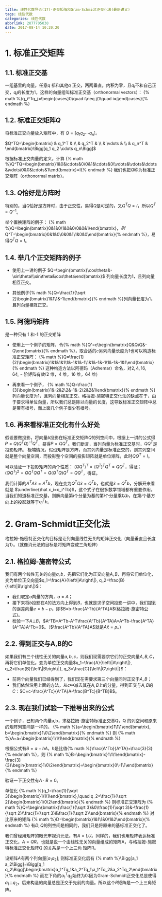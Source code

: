 ```yaml
---
title: 线性代数导论(17)-正交矩阵和Gram-Schmidt正交化法(最新讲义)
tags: 线性代数
categories: 线性代数
abbrlink: 2077705030
date: 2017-08-14 10:20:20
---
```


<!-- toc -->
<!-- more -->

# 1. 标准正交矩阵

## 1.1. 标准正交基

一组基里的向量，任意$q$ 都和其他$q$ 正交，两两垂直，内积为零，且$q_i$不和自己正交，$q_i$的长度为1，这样的向量组叫标准正交基（orthonormal vectors）：
 {% math %}q_i^Tq_j=\begin{cases}0\quad i\neq j\\1\quad i=j\end{cases}{% endmath %}

## 1.2. 标准正交矩阵$Q$

将标准正交向量放入矩阵中，有
$Q=\Bigg[q_1 q_2 \cdots q_n\Bigg]$。

$Q^TQ=\begin{bmatrix} & q_1^T & \\ & q_2^T & \\ & \vdots & \\ & q_n^T & \end{bmatrix}\Bigg[q_1 q_2 \cdots q_n\Bigg]$

根据标准正交向量的定义，计算
{% math %}Q^TQ=\begin{bmatrix}1&0&\cdots&0\\0&1&\cdots&0\\\vdots&\vdots&\ddots&\vdots\\0&0&\cdots&1\end{bmatrix}=I{% endmath %}
我们也把$Q$称为标准正交矩阵（orthonormal matrix）。

## 1.3. $Q$恰好是方阵时

特别的，当$Q$恰好是方阵时，由于正交性，易得$Q$是可逆的，又$Q^TQ=I$，所以$Q^T=Q^{-1}$。

举个置换矩阵的例子：
{% math %}Q=\begin{bmatrix}0&1&0\\1&0&0\\0&0&1\end{bmatrix}$，则$Q^T=\begin{bmatrix}0&1&0\\0&0&1\\1&0&0\end{bmatrix}{% endmath %}，易得$Q^TQ=I$。

## 1.4. 举几个正交矩阵的例子

 * 使用上一讲的例子
 $Q=\begin{bmatrix}\cos\theta&-\sin\theta\\\sin\theta&\cos\theta\end{bmatrix}$
 列向量长度为$1$，且列向量相互正交。

* 其他例子{% math %}Q=\frac{1}{\sqrt 2}\begin{bmatrix}1&1\\1&-1\end{bmatrix}{% endmath %}列向量长度为$1$，且列向量相互正交。

## 1.5. 阿德玛矩阵
是一种只有 1 和-1 的正交矩阵
* 使用上一个例子的矩阵，令{% math %}Q'=c\begin{bmatrix}Q&Q\\Q&-Q\end{bmatrix}{% endmath %}，取合适的$c$另列向量长度为$1$也可以构造标准正交矩阵：
{% math %}Q=\frac{1}{2}\begin{bmatrix}1&1&1&1\\1&-1&1&-1\\1&1&-1&-1\\1&-1&-1&1\end{bmatrix}{% endmath %}
这种构造方法以阿德玛（Adhemar）命名，对$2, 4, 16, 64, \cdots$阶矩阵有效(2 维，4 维，16 维，64 维)

* 再来看一个例子，
{% math %}Q=\frac{1}{3}\begin{bmatrix}1&-2&2\\2&-1&-2\\2&2&1\end{bmatrix}{% endmath %}
列向量长度为$1$，且列向量相互正交。格拉姆-施密特正交化法的缺点在于，由于要求得单位向量，所以我们总是除以向量的长度，这导致标准正交矩阵中总是带有根号，而上面几个例子很少有根号。

## 1.6. 再来看标准正交化有什么好处

假设要做投影，将向量$b$投影在标准正交矩阵$Q$的列空间中，根据上一讲的公式得$P=Q(Q^TQ)^{-1}Q^T$，易得$P=QQ^T$。我们断言，当列向量为标准正交基时，$QQ^T$是投影矩阵。
极端情况，假设矩阵是方阵，而其列向量是标准正交的，则其列空间就是整个向量空间，而投影整个空间的投影矩阵就是单位矩阵，此时$QQ^T=I$。

可以验证一下投影矩阵的两个性质：
$(QQ^T)^T=(Q^T)^TQ^T=QQ^T$，得证；
$(QQ^T)^2=QQ^TQQ^T=Q(Q^TQ)Q^T=QQ^T$，得证。

我们计算的$A^TA\hat x=A^Tb$，现在变为$Q^TQ\hat x=Q^Tb$，也就是$\hat x=Q^Tb$，分解开来看就是 $\underline{\hat x_i=q_i^Tb}$，这个式子在很多数学领域都有重要作用。当我们知道标准正交基，则解向量第$i$个分量为基的第$i$个分量乘以$b$，在第$i$个基方向上的投影就等于$q_i^Tb$。

# 2. Gram-Schmidt正交化法

格拉姆-施密特正交化的目标是让列向量线性无关的矩阵正交化（向量垂直且长度为1）。（就像消元法的目标是将矩阵变成三角矩阵）

## 2.1. 格拉姆-施密特公式
我们有两个线性无关的向量$a, b$，先把它们化为正交向量$A, B$，再将它们单位化，变为单位正交向量$q_1=\frac{A}{\left\|A\right\|}, q_2=\frac{B}{\left\|B\right\|}$：

* 我们取定$a$向量的方向，$a=A$；
* 接下来将$b$投影在$A$的法方向上得到$B$，也就是求子空间投影一讲中，我们提到的误差向量$e=b-p$，即$B=b-\frac{A^Tb}{A^TA}A$(格拉姆-施密特公式)。
* 检验一下$A\bot B$，$A^TB=A^Tb-A^T\frac{A^Tb}{A^TA}A=A^Tb-\frac{A^TA}{A^TA}A^Tb=0$。（$\frac{A^Tb}{A^TA}A$就是$A\hat x=p$。）

## 2.2. 得到正交与A,B的C

如果我们有三个线性无关的向量$a, b, c$，则我们现需要求它们的正交向量$A, B, C$，再将它们单位化，变为单位正交向量$q_1=\frac{A}{\left\|A\right\|}, q_2=\frac{B}{\left\|B\right\|}, q_3=\frac{C}{\left\|C\right\|}$：

* 前两个向量我们已经得到了，我们现在需要求第三个向量同时正交于$A, B$；
* 我们依然沿用上面的方法，从$c$中减去其在$A, B$上的分量，得到正交与$A, B$的$C$：$C=c-\frac{A^Tc}{A^TA}A-\frac{B^Tc}{B^TB}B$。

## 2.3. 现在我们试验一下推导出来的公式

一个例子，已知两个向量a,b，求格拉姆-施密特标准正交基Q，Q 的列空间和原来的矩阵列空间是一样的。
{% math %}a=\begin{bmatrix}1\\1\\1\end{bmatrix}, b=\begin{bmatrix}1\\0\\2\end{bmatrix}{% endmath %}
 则
 {% math %}A=a=\begin{bmatrix}1\\1\\1\end{bmatrix}{% endmath %}
 
根据公式有$B=a-hA$，$h$是比值{% math %}\frac{A^Tb}{A^TA}=\frac{3}{3}{% endmath %}，则
{% math %}B=\begin{bmatrix}1\\1\\1\end{bmatrix}-\frac{3}{3}\begin{bmatrix}1\\0\\2\end{bmatrix}=\begin{bmatrix}0\\-1\\1\end{bmatrix}{% endmath %}

验证一下正交性有$A\cdot B=0$。

单位化
{% math %}q_1=\frac{1}{\sqrt 3}\begin{bmatrix}1\\1\\1\end{bmatrix},\quad q_2=\frac{1}{\sqrt 2}\begin{bmatrix}1\\0\\2\end{bmatrix}{% endmath %}
则标准正交矩阵为
{% math %}Q=\begin{bmatrix}\frac{1}{\sqrt 3}&0\\\frac{1}{\sqrt 3}&-\frac{1}{\sqrt 2}\\\frac{1}{\sqrt 3}&\frac{1}{\sqrt 2}\end{bmatrix}{% endmath %}
对比原来的矩阵
{% math %}D=\begin{bmatrix}1&1\\1&0\\1&2\end{bmatrix}{% endmath %}
有$D, Q$的列空间是相同的，我们只是将原来的基标准正交化了。

我们曾经用矩阵的眼光审视消元法，有$A=LU$。同样的，我们也用矩阵表达标准正交化，$A=QR$。也就是说一个由线性无关的向量组成的矩阵A，与格拉姆-施密特标准正交化矩阵Q 的关系是一个上三角
矩阵R。

设矩阵$A$有两个列向量$\Bigg[a_1 a_2\Bigg]$;
则标准正交化后有
{% math %}\Bigg[a_1 a_2\Bigg]=\Bigg[q_1 q_2\Bigg]\begin{bmatrix}a_1^Tq_1&a_2^Tq_1\\a_1^Tq_2&a_2^Tq_2\end{bmatrix}{% endmath %}
而左下角的$a_1^Tq_2$始终为$0$:因为Gram-Schmidt正交化总是使得$a_1\bot q_2$，后来构造的向量总是正交于先前的向量。所以这个$R$矩阵是一个上三角矩阵。
